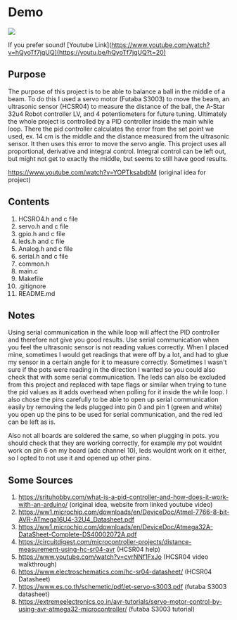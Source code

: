 # **Demo**
![](readmeResources/demo.gif)

If you prefer sound! [Youtube Link](https://www.youtube.com/watch?v=hQyoTf7jqUQ](https://youtu.be/hQyoTf7jqUQ?t=20)

## **Purpose**

The purpose of this project is to be able to balance a ball in the middle of a beam.
To do this I used a servo motor (Futaba S3003) to move the beam, an ultrasonic sensor (HCSR04) to measure
the distance of the ball, the A-Star 32u4 Robot controller LV, and 4 potentiometers for future tuning. Ultimately the 
whole project is controlled by a PID controller inside the main while loop. There 
the pid controller calculates the error from the set point we used, ex. 14 cm is the middle and 
the distance measured from the ultrasonic sensor. It then uses this error to move the servo angle.
This project uses all proportional, derivative and integral control. Integral control can be left out,
but might not get to exactly the middle, but seems to still have good results.

https://www.youtube.com/watch?v=YOPTksabdbM (original idea for project)


## **Contents**

1. HCSRO4.h and c file
2. servo.h and c file
3. gpio.h and c file
4. leds.h and c file
5. Analog.h and c file
6. serial.h and c file
7. common.h
8. main.c
9. Makefile
10. .gitignore
11. README.md

## **Notes**

Using serial communication in the while loop will affect the PID controller and therefore not give you good results.
Use serial communication when you feel the ultrasonic sensor is not reading values correctly. When I placed mine, sometimes I would get readings that were off
by a lot, and had to glue my sensor in a certain angle for it to measure correctly. Sometimes I wasn't sure if the pots were reading in the direction I wanted
so you could also check that with some serial communication. The leds can also be excluded from this project and replaced with tape flags or similar when trying to 
tune the pid values as it adds overhead when polling for it inside the while loop. I also chose the pins carefully to be able to open up serial communication easily
by removing the leds plugged into pin 0 and pin 1 (green and white) you open up the pins to be used for serial communication, and the red led can be left as is.

Also not all boards are soldered the same, so when plugging in pots. you should check that they are working correctly, for example my pot wouldnt work on 
pin 6 on my board (adc channel 10), leds wouldnt work on it either, so I opted to not use it and opened up other pins.

## **Some Sources**
1. https://srituhobby.com/what-is-a-pid-controller-and-how-does-it-work-with-an-arduino/ (original idea, website from linked youtube video)
1. https://ww1.microchip.com/downloads/en/DeviceDoc/Atmel-7766-8-bit-AVR-ATmega16U4-32U4_Datasheet.pdf
1. https://ww1.microchip.com/downloads/en/DeviceDoc/Atmega32A-DataSheet-Complete-DS40002072A.pdf
1. https://circuitdigest.com/microcontroller-projects/distance-measurement-using-hc-sr04-avr (HCSR04 help)
1. https://www.youtube.com/watch?v=cvrNNf1FxJo (HCSR04 video walkthrough)
1. https://www.electroschematics.com/hc-sr04-datasheet/ (HCSR04 Datasheet)
1. https://www.es.co.th/schemetic/pdf/et-servo-s3003.pdf (futaba S3003 datasheet)
1. https://extremeelectronics.co.in/avr-tutorials/servo-motor-control-by-using-avr-atmega32-microcontroller/ (futaba S3003 tutorial)


